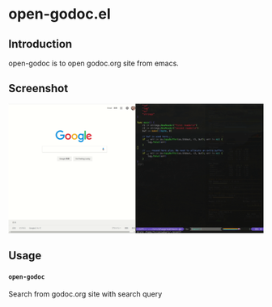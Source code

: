 # open-godoc.el


## Introduction

open-godoc is to open godoc.org site from emacs.


## Screenshot

![open-godoc](image/open-godoc.gif)


## Usage

#### `open-godoc`

Search from godoc.org site with search query
